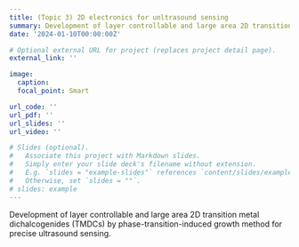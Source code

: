 ```yaml
---
title: (Topic 3) 2D electronics for unltrasound sensing
summary: Development of layer controllable and large area 2D transition metal dichalcogenides (TMDCs) by phase-transition-induced growth method for precise ultrasound sensing.
date: '2024-01-10T00:00:00Z'

# Optional external URL for project (replaces project detail page).
external_link: ''

image:
  caption:   
  focal_point: Smart

url_code: ''
url_pdf: ''
url_slides: ''
url_video: ''

# Slides (optional).
#   Associate this project with Markdown slides.
#   Simply enter your slide deck's filename without extension.
#   E.g. `slides = "example-slides"` references `content/slides/example-slides.md`.
#   Otherwise, set `slides = ""`.
# slides: example
---
```


Development of layer controllable and large area 2D transition metal dichalcogenides (TMDCs) by phase-transition-induced growth method for precise ultrasound sensing.

